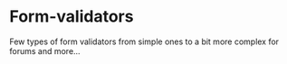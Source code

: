 # Form-validators
Few types of form validators from simple ones to a bit more complex for forums and more...
